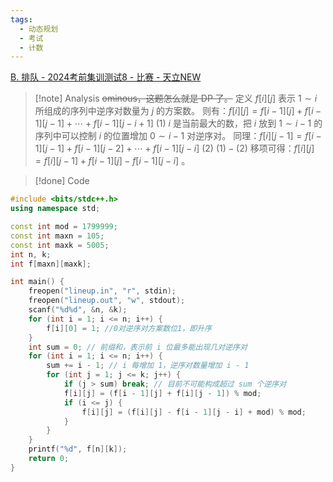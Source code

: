 ```yaml
---
tags:
  - 动态规划
  - 考试
  - 计数
---
```

[B. 排队 - 2024考前集训测试8 - 比赛 - 天立NEW](http://47.108.49.170:8000/contest/18/problem/2)
> [!note] Analysis
> ~~ominous，这题怎么就是 DP 了。~~
>  定义 $f[i][j]$ 表示 $1 \sim i$ 所组成的序列中逆序对数量为 $j$ 的方案数。
>  则有：$f[i][j] = f[i-1][j] + f[i-1][j-1] + \cdots + f[i-1][j-i+1]$   $(1)$
> $i$ 是当前最大的数，把 $i$ 放到 $1\sim i-1$ 的序列中可以控制 $i$ 的位置增加 $0\sim i-1$ 对逆序对。
>同理：$f[i][j-1] = f[i-1][j-1] + f[i-1][j-2] +\cdots + f[i-1][j-i]$  $(2)$
>$(1)-(2)$ 移项可得：$f[i][j]=f[i][j-1]+f[i-1][j]-f[i-1][j-i]$ 。 

> [!done] Code
```cpp
#include <bits/stdc++.h>
using namespace std;

const int mod = 1799999;
const int maxn = 105;
const int maxk = 5005;
int n, k;
int f[maxn][maxk];

int main() {
    freopen("lineup.in", "r", stdin);
    freopen("lineup.out", "w", stdout);
    scanf("%d%d", &n, &k);
    for (int i = 1; i <= n; i++) {
        f[i][0] = 1; //0对逆序对方案数位1，即升序
    }
    int sum = 0; // 前缀和，表示前 i 位最多能出现几对逆序对
    for (int i = 1; i <= n; i++) {
        sum += i - 1; // i 每增加 1，逆序对数量增加 i - 1
        for (int j = 1; j <= k; j++) {
            if (j > sum) break; // 目前不可能构成超过 sum 个逆序对
            f[i][j] = (f[i - 1][j] + f[i][j - 1]) % mod;
            if (i <= j) {
                f[i][j] = (f[i][j] - f[i - 1][j - i] + mod) % mod;
            }
        }
    }
    printf("%d", f[n][k]);
    return 0;
}
```
